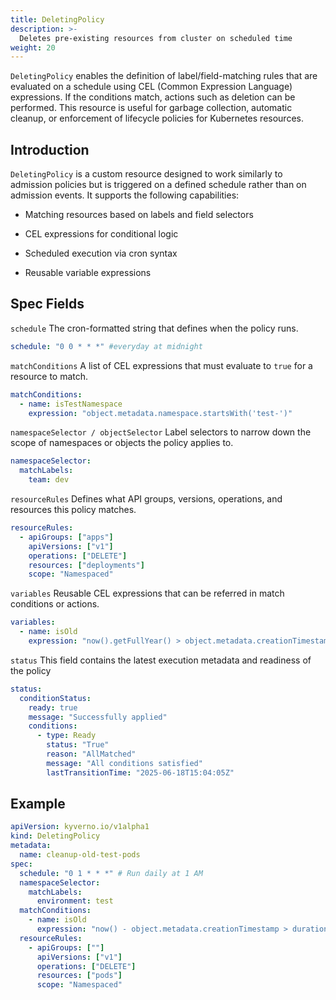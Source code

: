 ```yaml
---
title: DeletingPolicy
description: >-
  Deletes pre-existing resources from cluster on scheduled time
weight: 20
---
```


`DeletingPolicy` enables the definition of label/field-matching rules that are evaluated on a schedule using CEL (Common Expression Language) expressions. If the conditions match, actions such as deletion can be performed. This resource is useful for garbage collection, automatic cleanup, or enforcement of lifecycle policies for Kubernetes resources.

## Introduction

`DeletingPolicy` is a custom resource designed to work similarly to admission policies but is triggered on a defined schedule rather than on admission events. It supports the following capabilities:

- Matching resources based on labels and field selectors

- CEL expressions for conditional logic

- Scheduled execution via cron syntax

- Reusable variable expressions

## Spec Fields
`schedule` 
The cron-formatted string that defines when the policy runs.
```yaml
schedule: "0 0 * * *" #everyday at midnight
```


`matchConditions` 
A list of CEL expressions that must evaluate to `true` for a resource to match.
```yaml
matchConditions:
  - name: isTestNamespace
    expression: "object.metadata.namespace.startsWith('test-')"
```

`namespaceSelector / objectSelector`
Label selectors to narrow down the scope of namespaces or objects the policy applies to.
```yaml
namespaceSelector:
  matchLabels:
    team: dev
```

`resourceRules`
Defines what API groups, versions, operations, and resources this policy matches.
```yaml
resourceRules:
  - apiGroups: ["apps"]
    apiVersions: ["v1"]
    operations: ["DELETE"]
    resources: ["deployments"]
    scope: "Namespaced"
```

`variables`
Reusable CEL expressions that can be referred in match conditions or actions.
```yaml
variables:
  - name: isOld
    expression: "now().getFullYear() > object.metadata.creationTimestamp.getFullYear() + 1"
```

`status`
This field contains the latest execution metadata and readiness of the policy

```yaml
status:
  conditionStatus:
    ready: true
    message: "Successfully applied"
    conditions:
      - type: Ready
        status: "True"
        reason: "AllMatched"
        message: "All conditions satisfied"
        lastTransitionTime: "2025-06-18T15:04:05Z"
```

## Example
```yaml
apiVersion: kyverno.io/v1alpha1
kind: DeletingPolicy
metadata:
  name: cleanup-old-test-pods
spec:
  schedule: "0 1 * * *" # Run daily at 1 AM
  namespaceSelector:
    matchLabels:
      environment: test
  matchConditions:
    - name: isOld
      expression: "now() - object.metadata.creationTimestamp > duration('72h')"
  resourceRules:
    - apiGroups: [""]
      apiVersions: ["v1"]
      operations: ["DELETE"]
      resources: ["pods"]
      scope: "Namespaced"
```
